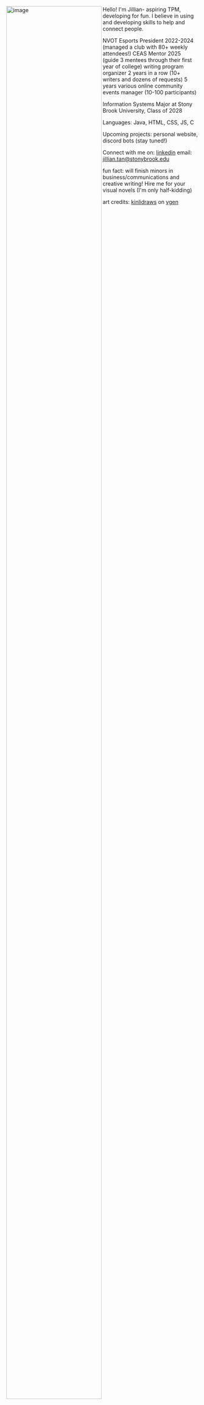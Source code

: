  <!--<img width="250" height="250" alt="image" ALIGN="left" src="https://github.com/user-attachments/assets/66fff6e0-a6d7-4af8-96dd-1c184697047b" /> -->
 
 <img width="250" height="3661" alt="image" ALIGN="left" src="https://github.com/user-attachments/assets/05a01071-ce3f-4157-8fc0-f795ecefc35f" /> Hello! I'm Jillian- aspiring TPM, developing for fun. I believe in using and developing skills to help and connect people. 

 
NVOT Esports President 2022-2024 (managed a club with 80+ weekly attendees!) CEAS Mentor 2025 (guide 3 mentees through their first year of college) writing program organizer 2 years in a row (10+ writers and dozens of requests) 5 years various online community events manager (10-100 participants) 

Information Systems Major at Stony Brook University, Class of 2028 

Languages: Java, HTML, CSS, JS, C

Upcoming projects: personal website, discord bots (stay tuned!)

Connect with me on: [linkedin](https://www.linkedin.com/in/jillianatan) email: jillian.tan@stonybrook.edu 

fun fact: will finish minors in business/communications and creative writing! Hire me for your visual novels (I'm only half-kidding)

art credits: [kinlidraws](https://vgen.co/Kinlidraws) on [vgen](https://vgen.co/)


<!--
**jillianatan/jillianatan** is a ✨ _special_ ✨ repository because its `README.md` (this file) appears on your GitHub profile.

Here are some ideas to get you started:

- 🔭 I’m currently working on ...
- 🌱 I’m currently learning ...
- 👯 I’m looking to collaborate on ...
- 🤔 I’m looking for help with ...
- 💬 Ask me about ...
- 📫 How to reach me: ...
- 😄 Pronouns: ...
- ⚡ Fun fact: ...
-->

